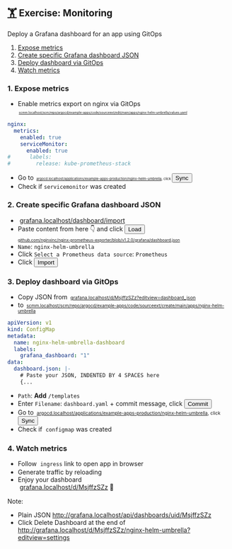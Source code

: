 <!-- .slide: id="exercise-monitoring" -->
## [🏋️](#exercises) Exercise: Monitoring   <img data-src="images/prometheus-logo.svg" style="height: 1.2em; vertical-align: middle;"/> <img data-src="images/grafana.svg" style="height: 1.2em; vertical-align: middle;" /> 
Deploy a Grafana dashboard for an app using GitOps

1. [Expose metrics](#exercise-monitoring-1)
2. [Create specific Grafana dashboard JSON](#exercise-monitoring-1)
3. [Deploy dashboard via GitOps](#exercise-monitoring-3)
4. [Watch metrics](#exercise-monitoring-4)




### 1. Expose metrics
<!-- .slide: id="exercise-monitoring-1" -->

* Enable metrics export on nginx via GitOps  
   <span style="font-size: 50%"><img data-src="images/Git-Icon-1788C.svg" style="height: 1.2em; vertical-align: middle;"/>  <a href="http://scmm.localhost/scm/repo/argocd/example-apps/code/sourceext/edit/main/apps/nginx-helm-umbrella/values.yaml">scmm.localhost/scm/repo/argocd/example-apps/code/sourceext/edit/main/apps/nginx-helm-umbrella/values.yaml</a> 
```yaml
nginx:
  metrics:
    enabled: true
    serviceMonitor:
      enabled: true
#      labels:
#        release: kube-prometheus-stack
```
* Go to <span style="font-size: 55%"><img data-src="images/argo-icon.svg" style="height: 1.2em; vertical-align: middle;"/> <a href="http://argocd.localhost/applications/example-apps-production/nginx-helm-umbrella">argocd.localhost/applications/example-apps-production/nginx-helm-umbrella</a><span>, click  <button class="argo-button argo-button--base" style="margin-right: 2px;"><i class="fa fa-sync" style="margin-left: -5px; margin-right: 5px;"></i><span class="show-for-medium">Sync</span></div></button>
* Check if `servicemonitor` was created



### 2. Create specific Grafana dashboard JSON
<!-- .slide: id="exercise-monitoring-2" -->

* <img data-src="images/grafana.svg" style="height: 1.2em; vertical-align: middle;" /> [grafana.localhost/dashboard/import](http://grafana.localhost/dashboard/import)
* Paste content from here 👇️ and click <button class="css-td06pi-button"><span class="css-1riaxdn">Load</span></button>  
  <span style="font-size: 65%"><i class="fab fa-github"></i> <a href="https://github.com/nginxinc/nginx-prometheus-exporter/blob/v1.2.0/grafana/dashboard.json">github.com/nginxinc/nginx-prometheus-exporter/blob/v1.2.0/grafana/dashboard.json</a></span>
* `Name`: `nginx-helm-umbrella`
* Click `Select a Prometheus data source`: `Prometheus`
* Click <button class="css-td06pi-button"><span class="css-1riaxdn">Import</span></button>



### 3. Deploy dashboard via GitOps
<!-- .slide: id="exercise-monitoring-3" -->
<!-- .slide: style="font-size:80%" -->

* Copy JSON from <span style="font-size: 75%"><img data-src="images/grafana.svg" style="height: 1.2em; vertical-align: middle;" /> <a href="http://grafana.localhost/d/MsjffzSZz?editview=dashboard_json">grafana.localhost/d/MsjffzSZz?editview=dashboard_json</a></span>
* to <span style="font-size: 70%"><img data-src="images/Git-Icon-1788C.svg" style="height: 1.2em; vertical-align: middle;"/>  <a href="http://scmm.localhost/scm/repo/argocd/example-apps/code/sourceext/create/main/apps/nginx-helm-umbrella">scmm.localhost/scm/repo/argocd/example-apps/code/sourceext/create/main/apps/nginx-helm-umbrella</a>
```yaml
apiVersion: v1
kind: ConfigMap
metadata:
  name: nginx-helm-umbrella-dashboard
  labels:
    grafana_dashboard: "1"
data:
  dashboard.json: |-
    # Paste your JSON, INDENTED BY 4 SPACES here
    {...
```
* `Path`: **Add** `/templates`
* Enter `Filename`: `dashboard.yaml` + commit message, click <button type="button" class="button is-primary">Commit</button>
* Go to <span style="font-size: 75%"><img data-src="images/argo-icon.svg" style="height: 1.2em; vertical-align: middle;"/> <a href="http://argocd.localhost/applications/example-apps-production/nginx-helm-umbrella">argocd.localhost/applications/example-apps-production/nginx-helm-umbrella</a><span>, click <button class="argo-button argo-button--base" style="margin-right: 2px;"><i class="fa fa-sync" style="margin-left: -5px; margin-right: 5px;"></i><span class="show-for-medium">Sync</span></div></button>
* Check if <img data-src="images/cm.svg" style="height: 1.2em; vertical-align: middle;"/> `configmap` was created



### 4. Watch metrics
<!-- .slide: id="exercise-monitoring-4" -->

* Follow <img data-src="images/ing.svg" style="height: 1.2em; vertical-align: middle;"/> `ingress` [<i class="fa fa-external-link-alt"></i>](http://production.nginx-helm-umbrella.nginx.localhost/) link to open app in browser
* Generate traffic by <i class="fas fa-sync"></i> reloading
* Enjoy your dashboard  
  <img data-src="images/grafana.svg" style="height: 1.2em; vertical-align: middle;" /> <a href="http://grafana.localhost/d/MsjffzSZz">grafana.localhost/d/MsjffzSZz</a> 🥳

Note:
* Plain JSON  http://grafana.localhost/api/dashboards/uid/MsjffzSZz
* Click <span class="css-1riaxdn">Delete Dashboard</span> at the end of  
  http://grafana.localhost/d/MsjffzSZz/nginx-helm-umbrella?editview=settings